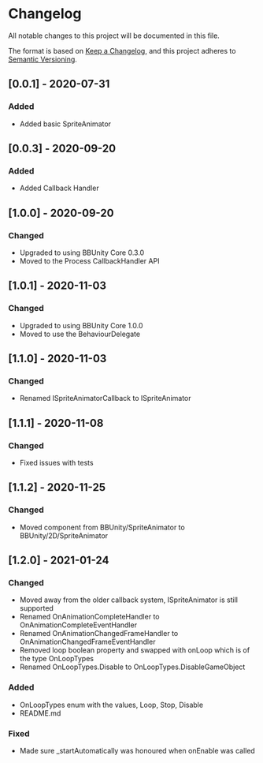 # Changelog

All notable changes to this project will be documented in this file.

The format is based on [Keep a Changelog](https://keepachangelog.com/en/1.0.0/),
and this project adheres to [Semantic Versioning](https://semver.org/spec/v2.0.0.html).

## [0.0.1] - 2020-07-31

### Added

- Added basic SpriteAnimator

## [0.0.3] - 2020-09-20

### Added

- Added Callback Handler

## [1.0.0] - 2020-09-20

### Changed

- Upgraded to using BBUnity Core 0.3.0
- Moved to the Process CallbackHandler API

## [1.0.1] - 2020-11-03

### Changed

- Upgraded to using BBUnity Core 1.0.0
- Moved to use the BehaviourDelegate

## [1.1.0] - 2020-11-03

### Changed

- Renamed ISpriteAnimatorCallback to ISpriteAnimator

## [1.1.1] - 2020-11-08

### Changed

- Fixed issues with tests

## [1.1.2] - 2020-11-25

### Changed

- Moved component from BBUnity/SpriteAnimator to BBUnity/2D/SpriteAnimator

## [1.2.0] - 2021-01-24

### Changed

- Moved away from the older callback system, ISpriteAnimator is still supported
- Renamed OnAnimationCompleteHandler to OnAnimationCompleteEventHandler
- Renamed OnAnimationChangedFrameHandler to OnAnimationChangedFrameEventHandler
- Removed loop boolean property and swapped with onLoop which is of the type OnLoopTypes
- Renamed OnLoopTypes.Disable to OnLoopTypes.DisableGameObject

### Added

- OnLoopTypes enum with the values, Loop, Stop, Disable
- README.md

### Fixed

- Made sure _startAutomatically was honoured when onEnable was called

